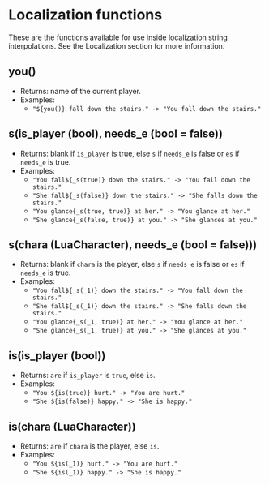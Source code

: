 # Localization functions
These are the functions available for use inside localization string interpolations. See the Localization section for more information.

## you()
- Returns: name of the current player.
- Examples:
  + `"${you()} fall down the stairs." -> "You fall down the stairs."`

## s(is_player (bool), needs_e (bool = false))
- Returns: blank if `is_player` is true, else `s` if `needs_e` is false or `es` if `needs_e` is true.
- Examples:
  + `"You fall${_s(true)} down the stairs." -> "You fall down the stairs."`
  + `"She fall${_s(false)} down the stairs." -> "She falls down the stairs."`
  + `"You glance{_s(true, true)} at her." -> "You glance at her."`
  + `"She glance{_s(false, true)} at you." -> "She glances at you."`

## s(chara (LuaCharacter), needs_e (bool = false)))
- Returns: blank if `chara` is the player, else `s` if `needs_e` is false or `es` if `needs_e` is true.
- Examples:
  + `"You fall${_s(_1)} down the stairs." -> "You fall down the stairs."`
  + `"She fall${_s(_1)} down the stairs." -> "She falls down the stairs."`
  + `"You glance{_s(_1, true)} at her." -> "You glance at her."`
  + `"She glance{_s(_1, true)} at you." -> "She glances at you."`

## is(is_player (bool))
- Returns: `are` if `is_player` is `true`, else `is`.
- Examples:
  + `"You ${is(true)} hurt." -> "You are hurt."`
  + `"She ${is(false)} happy." -> "She is happy."`

## is(chara (LuaCharacter))
- Returns: `are` if `chara` is the player, else `is`.
- Examples:
  + `"You ${is(_1)} hurt." -> "You are hurt."`
  + `"She ${is(_1)} happy." -> "She is happy."`

